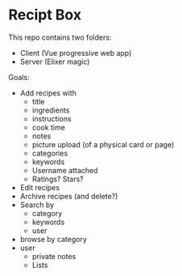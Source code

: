 # Recipt Box

This repo contains two folders:
 - Client (Vue progressive web app)
 - Server (Elixer magic)

Goals:
- Add recipes with
  - title
  - ingredients
  - instructions
  - cook time
  - notes
  - picture upload (of a physical card or page)
  - categories
  - keywords
  - Username attached
  - Ratings?  Stars?
- Edit recipes
- Archive recipes (and delete?)
- Search by
  - category
  - keywords
  - user
- browse by category
- user
  - private notes
  - Lists

